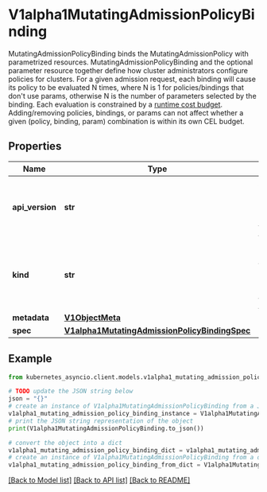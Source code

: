 # V1alpha1MutatingAdmissionPolicyBinding

MutatingAdmissionPolicyBinding binds the MutatingAdmissionPolicy with parametrized resources. MutatingAdmissionPolicyBinding and the optional parameter resource together define how cluster administrators configure policies for clusters.  For a given admission request, each binding will cause its policy to be evaluated N times, where N is 1 for policies/bindings that don't use params, otherwise N is the number of parameters selected by the binding. Each evaluation is constrained by a [runtime cost budget](https://kubernetes.io/docs/reference/using-api/cel/#runtime-cost-budget).  Adding/removing policies, bindings, or params can not affect whether a given (policy, binding, param) combination is within its own CEL budget.

## Properties

Name | Type | Description | Notes
------------ | ------------- | ------------- | -------------
**api_version** | **str** | APIVersion defines the versioned schema of this representation of an object. Servers should convert recognized schemas to the latest internal value, and may reject unrecognized values. More info: https://git.k8s.io/community/contributors/devel/sig-architecture/api-conventions.md#resources | [optional] 
**kind** | **str** | Kind is a string value representing the REST resource this object represents. Servers may infer this from the endpoint the kubernetes_asyncio.client submits requests to. Cannot be updated. In CamelCase. More info: https://git.k8s.io/community/contributors/devel/sig-architecture/api-conventions.md#types-kinds | [optional] 
**metadata** | [**V1ObjectMeta**](V1ObjectMeta.md) |  | [optional] 
**spec** | [**V1alpha1MutatingAdmissionPolicyBindingSpec**](V1alpha1MutatingAdmissionPolicyBindingSpec.md) |  | [optional] 

## Example

```python
from kubernetes_asyncio.client.models.v1alpha1_mutating_admission_policy_binding import V1alpha1MutatingAdmissionPolicyBinding

# TODO update the JSON string below
json = "{}"
# create an instance of V1alpha1MutatingAdmissionPolicyBinding from a JSON string
v1alpha1_mutating_admission_policy_binding_instance = V1alpha1MutatingAdmissionPolicyBinding.from_json(json)
# print the JSON string representation of the object
print(V1alpha1MutatingAdmissionPolicyBinding.to_json())

# convert the object into a dict
v1alpha1_mutating_admission_policy_binding_dict = v1alpha1_mutating_admission_policy_binding_instance.to_dict()
# create an instance of V1alpha1MutatingAdmissionPolicyBinding from a dict
v1alpha1_mutating_admission_policy_binding_from_dict = V1alpha1MutatingAdmissionPolicyBinding.from_dict(v1alpha1_mutating_admission_policy_binding_dict)
```
[[Back to Model list]](../README.md#documentation-for-models) [[Back to API list]](../README.md#documentation-for-api-endpoints) [[Back to README]](../README.md)


